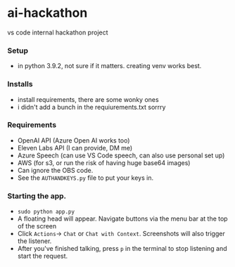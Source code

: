 # ai-hackathon
vs code internal hackathon project

### Setup
- in python 3.9.2, not sure if it matters. creating venv works best.

### Installs
- install requirements, there are some wonky ones
- i didn't add a bunch in the requiurements.txt sorrry

### Requirements
- OpenAI API (Azure Open AI works too)
- Eleven Labs API (I can provide, DM me)
- Azure Speech (can use VS Code speech, can also use personal set up)
- AWS (for s3, or run the risk of having huge base64 images)
- Can ignore the OBS code.
- See the `AUTHANDKEYS.py` file to put your keys in.

### Starting the app.
- `sudo python app.py`
- A floating head will appear. Navigate buttons via the menu bar at the top of the screen
- Click `Actions`-> `Chat` or `Chat with Context`. Screenshots will also trigger the listener.
- After you've finished talking, press `p` in the terminal to stop listening and start the request.